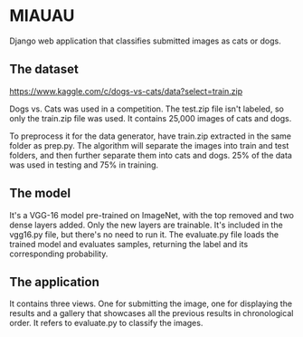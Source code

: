 # MIAUAU
Django web application that classifies submitted images as cats or dogs.
## The dataset
https://www.kaggle.com/c/dogs-vs-cats/data?select=train.zip

Dogs vs. Cats was used in a competition. The test.zip file isn't labeled, so only the train.zip file was used. It contains 25,000 images of cats and dogs.

To preprocess it for the data generator, have train.zip extracted in the same folder as prep.py. The algorithm will separate the images into train and test folders, and then further separate them into cats and dogs. 25% of the data was used in testing and 75% in training.
## The model
It's a VGG-16 model pre-trained on ImageNet, with the top removed and two dense layers added. Only the new layers are trainable. It's included in the vgg16.py file, but there's no need to run it. The evaluate.py file loads the trained model and evaluates samples, returning the label and its corresponding probability.
## The application
It contains three views. One for submitting the image, one for displaying the results and a gallery that showcases all the previous results in chronological order. It refers to evaluate.py to classify the images.
